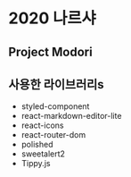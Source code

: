 # 2020 나르샤

## Project Modori

## 사용한 라이브러리s

-   styled-component
-   react-markdown-editor-lite
-   react-icons
-   react-router-dom
-   polished
-   sweetalert2
-   Tippy.js
